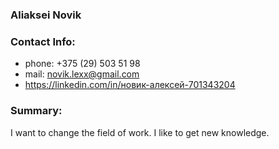 ### Aliaksei Novik
### Contact Info: 
- phone: +375 (29) 503 51 98
- mail: [novik.lexx@gmail.com](novik.lexx@gmail.com)
- https://linkedin.com/in/новик-алексей-701343204

### Summary: 
I want to change the field of work. I like to get new knowledge.  

